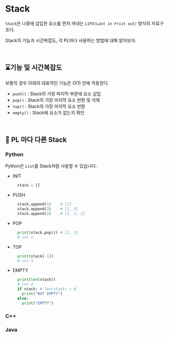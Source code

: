 # Stack

```Stack```은 나중에 삽입한 요소를 먼저 꺼내는 ```LIFO(Last in Frist out)``` 방식의 자료구조다.

Stack의 기능과 시간복잡도, 각 PL마다 사용하는 방법에 대해 알아보자.

<br>

## ⌛기능 및 시간복잡도

보통의 경우 아래의 대표적인 기능은 $O(1)$ 안에 작동한다.

+ ```push()``` : Stack의 가장 마지막 부분에 요소 삽입
+ ```pop()``` : Stack의 가장 마지막 요소 반환 및 삭제
+ ```top()``` : Stack의 가장 마지막 요소 반환
+ ```empty()``` : Stack에 요소가 없는지 확인

<br>

## 🧰 PL 마다 다른 Stack

### Python

Python은 ```List```를 Stack처럼 사용할 수 있습니다.

+ INIT 
  ```Python
    stack = []
  ```
+ PUSH
  ```Python
    stack.append(1)    # [1]
    stack.append(3)    # [1, 3]
    stack.append(2)    # [1, 3, 2]
  ```
+ POP
  ```Python
    print(stack.pop()) # [1, 3]
    # >>> 2
  ```
+ TOP
  ```Python
    print(stack[-1])
    # >>> 3
  ```
+ EMPTY
  ```Python
    print(len(stack))
    # >>> 2
    if stack: # len(stack) > 0
      print("NOT EMPTY")
    else:
      print("EMPTY")
  ```
### C++

### Java



